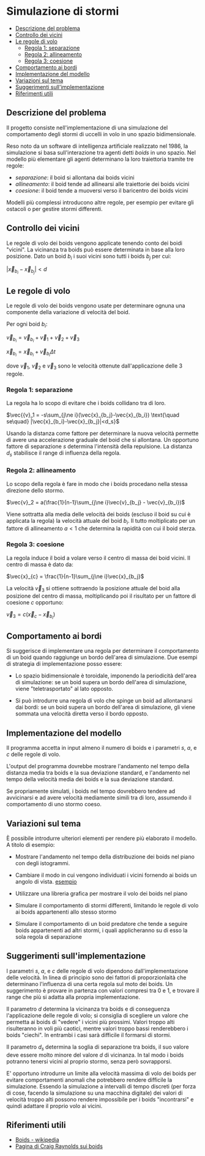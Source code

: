 <!-- omit in toc -->
# Simulazione di stormi

- [Descrizione del problema](#descrizione-del-problema)
- [Controllo dei vicini](#controllo-dei-vicini)
- [Le regole di volo](#le-regole-di-volo)
  - [Regola 1: separazione](#regola-1-separazione)
  - [Regola 2: allineamento](#regola-2-allineamento)
  - [Regola 3: coesione](#regola-3-coesione)
- [Comportamento ai bordi](#comportamento-ai-bordi)
- [Implementazione del modello](#implementazione-del-modello)
- [Variazioni sul tema](#variazioni-sul-tema)
- [Suggerimenti sull'implementazione](#suggerimenti-sullimplementazione)
- [Riferimenti utili](#riferimenti-utili)

## Descrizione del problema

Il progetto consiste nell'implementazione di una simulazione del comportamento degli stormi di uccelli in volo in uno
spazio bidimensionale.

Reso noto da un software di intelligenza artificiale realizzato nel 1986, la simulazione si basa sull'interazione tra
agenti detti *boids* in uno spazio. Nel modello più elementare gli agenti determinano la loro traiettoria tramite tre
regole:

- *separazione*: il boid si allontana dai boids vicini
- *allineamento*: il boid tende ad allinearsi alle traiettorie dei boids vicini
- *coesione*: il boid tende a muoversi verso il baricentro dei boids vicini

Modelli più complessi introducono altre regole, per esempio per evitare gli ostacoli o per gestire stormi differenti.

## Controllo dei vicini

Le regole di volo dei boids vengono applicate tenendo conto dei boidi "vicini".
La vicinanza tra boids può essere determinata in base alla loro posizione. Dato un boid $b_i$ i suoi vicini sono tutti i boids $b_j$ per cui:

$|\vec{x}_{b_i}-\vec{x}_{b_j}|<d$

## Le regole di volo

Le regole di volo dei boids vengono usate per determinare ognuna una componente della variazione di velocità del boid.

Per ogni boid $b_i$:

$\vec{v}_{b_i}=\vec{v}_{b_i}+\vec{v}_1+\vec{v}_2+\vec{v}_3$

$\vec{x}_{b_i}=\vec{x}_{b_i}+\vec{v}_{b_i} \Delta t$

dove $\vec{v}_1$, $\vec{v}_2$ e $\vec{v}_3$ sono le velocità ottenute dall'applicazione delle 3 regole.

### Regola 1: separazione

La regola ha lo scopo di evitare che i boids collidano tra di loro.

$\vec{{v}_1 = -s\sum_{j\ne i}(\vec{x}_{b_j}-\vec{x}_{b_i}) \text{\quad se\quad} |\vec{x}_{b_i}-\vec{x}_{b_j}|<d_s}$

Usando la distanza come fattore per determinare la nuova velocità permette di avere una accelerazione graduale del boid che si allontana. Un opportuno fattore di separazione $s$ determina l'intensità della repulsione. La distanza $d_s$ stabilisce il range di influenza della regola.

### Regola 2: allineamento

Lo scopo della regola è fare in modo che i boids procedano nella stessa direzione dello stormo.

$\vec{v}_2 = a(\frac{1}{n-1}\sum_{j\ne i}\vec{v}_{b_j} - \vec{v}_{b_i})$

Viene sottratta alla media delle velocità dei boids (escluso il boid su cui è applicata la regola) la velocità attuale del boid $b_i$. Il tutto moltiplicato per un fattore di allineamento $a<1$ che determina la rapidità con cui il boid sterza.

### Regola 3: coesione

La regola induce il boid a volare verso il centro di massa dei boid vicini. Il centro di massa è dato da:

$\vec{x}_{c} = \frac{1}{n-1}\sum_{j\ne i}\vec{x}_{b_j}$

La velocità $\vec{v}_3$ si ottiene sottraendo la posizione attuale del boid alla posizione del centro di massa, moltiplicando poi il risultato per un fattore di coesione $c$ opportuno:

$\vec{v}_3 = c(\vec{x}_{c}-\vec{x}_{b_i})$

## Comportamento ai bordi

Si suggerisce di implementare una regola per determinare il comportamento di un boid
quando raggiunge un bordo dell'area di simulazione. Due esempi di strategia di implementazione
posso essere:

- Lo spazio bidimensionale è toroidale, imponendo la periodicità dell'area di simulazione: se un boid supera un bordo
dell'area di simulazione, viene "teletrasportato" al lato opposto.

- Si può introdurre una regola di volo che spinge un boid ad allontanarsi dai bordi: se un boid supera un bordo dell'area di simulazione, gli viene sommata una velocità diretta verso il bordo opposto.

## Implementazione del modello

Il programma accetta in input almeno il numero di boids e i parametri $s$, $a$, e $c$ delle regole di volo.

L'output del programma dovrebbe mostrare l'andamento nel tempo della distanza media tra boids e la sua deviazione standard, e l'andamento nel tempo della velocità media dei boids e la sua deviazione standard.

Se propriamente simulati, i boids nel tempo dovrebbero tendere ad avvicinarsi e ad avere velocità mediamente simili tra di loro, assumendo il comportamento di uno stormo coeso.

## Variazioni sul tema

È possibile introdurre ulteriori elementi per rendere
più elaborato il modello. A titolo di esempio:

- Mostrare l'andamento nel tempo della distribuzione dei boids nel piano con degli istogrammi.

- Cambiare il modo in cui vengono individuati i vicini fornendo ai boids un angolo di vista. [esempio](http://www.red3d.com/cwr/boids/images/neighborhood.gif)

- Utilizzare una libreria grafica per mostrare il volo dei boids nel piano

- Simulare il comportamento di stormi differenti, limitando le regole di volo ai boids appartenenti allo stesso stormo

- Simulare il comportamento di un boid predatore che tende a seguire boids appartenenti ad altri stormi, i quali applicheranno su di esso la sola regola di separazione

## Suggerimenti sull'implementazione

I parametri $s$, $a$, e $c$ delle regole di volo dipendono dall'implementazione delle velocità. In linea di principio
sono dei fattori di proporzionlaità che determinano l'influenza di una certa regola sul moto dei boids. Un suggerimento
è provare in partenza con valori compresi tra 0 e 1, e trovare il range che più si adatta alla propria implementazione.

Il parametro $d$ determina la vicinanza tra boids e di conseguenza l'applicazione delle regole di volo; si consiglia di
scegliere un valore che permetta ai boids di "vedere" i vicini più prossimi. Valori troppo alti risulteranno in voli più
caotici, mentre valori troppo bassi renderebbero i boids "ciechi". In entrambi i casi sarà difficile il formarsi di
stormi.

Il parametro $d_s$ determina la soglia di separazione tra boids, il suo valore deve essere molto minore del valore $d$
di vicinanza. In tal modo i boids potranno tenersi vicini al proprio stormo, senza però sovrapporsi.

E' opportuno introdurre un limite alla velocità massima di volo dei boids per evitare comportamenti anomali che
potrebbero rendere difficile la simulazione. Essendo la simulazione a intervalli di tempo discreti (per forza di cose,
facendo la simulazione su una macchina digitale) dei valori di velocità troppo alti possono rendere impossibile per i
boids "incontrarsi" e quindi adattare il proprio volo ai vicini.

## Riferimenti utili

- [Boids - wikipedia](https://it.wikipedia.org/wiki/Boids)
- [Pagina di Craig Raynolds sui boids](http://www.red3d.com/cwr/boids/)